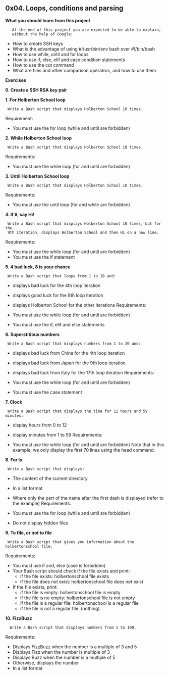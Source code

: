 ## 0x04. Loops, conditions and parsing

**What you should learn from this project**

       At the end of this project you are expected to be able to explain,
       without the help of Google:

* How to create SSH keys
* What is the advantage of using #!/usr/bin/env bash over #!/bin/bash
* How to use while, until and for loops
* How to use if, else, elif and case condition statements
* How to use the cut command
* What are files and other comparison operators, and how to use them

**Exercises**

**0. Create a SSH RSA key pair**

**1. For Holberton School loop**

     Write a Bash script that displays Holberton School 10 times.

Requirement:

* You must use the for loop (while and until are forbidden)

**2. While Holberton School loop**

     Write a Bash script that displays Holberton School 10 times.

Requirements:

* You must use the while loop (for and until are forbidden)

**3. Until Holberton School loop**

     Write a Bash script that displays Holberton School 10 times.

Requirements:

* You must use the until loop (for and while are forbidden)

**4. If 9, say Hi!**

     Write a Bash script that displays Holberton School 10 times, but for the
     9th iteration, displays Holberton School and then Hi on a new line.

Requirements:

* You must use the while loop (for and until are forbidden)
* You must use the if statement

**5. 4 bad luck, 8 is your chance**

     Write a Bash script that loops from 1 to 10 and:

* displays bad luck for the 4th loop iteration
* displays good luck for the 8th loop iteration
* displays Holberton School for the other iterations
Requirements:

* You must use the while loop (for and until are forbidden)
* You must use the if, elif and else statements

**6. Superstitious numbers**

     Write a Bash script that displays numbers from 1 to 20 and:

* displays bad luck from China for the 4th loop iteration
* displays bad luck from Japan for the 9th loop iteration
* displays bad luck from Italy for the 17th loop iteration
Requirements:

* You must use the while loop (for and until are forbidden)
* You must use the case statement

**7. Clock**

     Write a Bash script that displays the time for 12 hours and 59 minutes:

* display hours from 0 to 12
* display minutes from 1 to 59
Requirements:

* You must use the while loop (for and until are forbidden)
  Note that in this example, we only display the first 70 lines using the
  head command.

**8. For ls**

     Write a Bash script that displays:

* The content of the current directory
* In a list format
* Where only the part of the name after the first dash is displayed
  (refer to the example)
Requirements:

* You must use the for loop (while and until are forbidden)
* Do not display hidden files

**9. To file, or not to file**

     Write a Bash script that gives you information about the holbertonschool file.

Requirements:

* You must use if and, else (case is forbidden)
* Your Bash script should check if the file exists and print:
  * if the file exists: holbertonschool file exists
  * if the file does not exist: holbertonschool file does not exist
* If the file exists, print:
  * if the file is empty: holbertonschool file is empty
  * if the file is no empty: holbertonschool file is not empty
  * if the file is a regular file: holbertonschool is a regular file
  * if the file is not a regular file: (nothing)

**10. FizzBuzz**

      Write a Bash script that displays numbers from 1 to 100.

Requirements:

* Displays FizzBuzz when the number is a multiple of 3 and 5
* Displays Fizz when the number is multiple of 3
* Displays Buzz when the number is a multiple of 5
* Otherwise, displays the number
* In a list format
